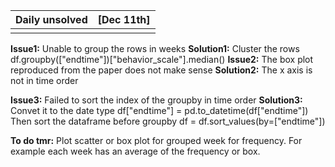 |Daily unsolved|[Dec 11th]|
| :- | -: |
|||

**Issue1:** Unable to group the rows in weeks
**Solution1:** Cluster the rows
    df.groupby(["endtime"])["behavior_scale"].median()
**Issue2:** The box plot reproduced from the paper does not make sense
**Solution2:** The x axis is not in time order

**Issue3:** Failed to sort the index of the groupby in time order
**Solution3:** 
Convet it to the date type 
    df["endtime"] = pd.to_datetime(df["endtime"])
Then sort the dataframe before groupby 
    df = df.sort_values(by=["endtime"])

**To do tmr:** Plot scatter or box plot for grouped week for frequency. For example each week has an average of the frequency or box.